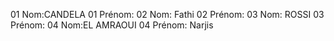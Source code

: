 01 Nom:CANDELA
01 Prénom:
02 Nom: Fathi 
02 Prénom:
03 Nom: ROSSI
03 Prénom:
04 Nom:EL AMRAOUI 
04 Prénom: Narjis
